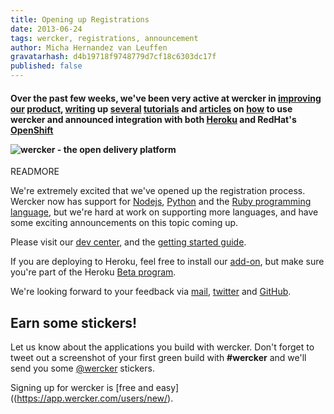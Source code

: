 ```yaml
---
title: Opening up Registrations
date: 2013-06-24
tags: wercker, registrations, announcement
author: Micha Hernandez van Leuffen
gravatarhash: d4b19718f9748779d7cf18c6303dc17f
published: false
---
```


<h4 class="subheader">

Over the past few weeks, we've been very active at wercker in <a href="http://blog.wercker.com/2013/06/21/Introducing-our-new-add-app-flow.html">improving</a> <a href="http://blog.wercker.com/2013/06/18/Spotlight-on-the-wercker-cli.html">our</a> <a href="http://blog.wercker.com/2013/06/12/Github-commit-status-API.html">product</a>, <a href="http://blog.wercker.com/2013/06/20/Getting-started-with-Node-Mongoose-MongoDB-Part1.html">writing</a> up <a href="http://blog.wercker.com/2013/06/21/Getting-started-with-Node-Mongoose-MongoDB-Part2.html">several</a> <a href="http://blog.wercker.com/2013/06/11/Gettingstarted-with-flask-redis.html">tutorials</a> and <a href="http://blog.wercker.com/2013/05/31/simplify-you-jekyll-publishing-process-with-wercker.html">articles</a> on [how](http://blog.wercker.com/2013/06/10/Streamlining-Middleman-Deploys-to-s3.html) to use wercker and
announced integration with both <a href="http://blog.wercker.com/2013/06/13/Wercker-heroku-addon-in-beta.html">Heroku</a> and RedHat's <a href="http://blog.wercker.com/2013/06/11/OpenShift-Support.html">OpenShift</a>

<img src="http://f.cl.ly/items/3e393u0n3t2f3j2z3S2b/Screen%20Shot%202013-06-24%20at%209.56.01%20AM.png" alt="wercker - the open delivery platform">

</h4>

READMORE

We're extremely excited that we've opened up the registration process. Wercker now has support for [Nodejs](http://nodejs.org), [Python](http://python.org) and the [Ruby programming language](http://www.ruby-lang.org/en/), but we're hard at work on supporting more languages, and have some exciting announcements on this topic coming up.

Please visit our [dev center](http://devcenter.wercker.com/), and the [getting started guide](http://devcenter.wercker.com/articles/gettingstarted/).

If you are deploying to Heroku, feel free to install our [add-on](https://addons.heroku.com/wercker), but make sure you're part of the Heroku [Beta program](http://beta.heroku.com).

We're looking forward to your feedback via [mail](mailto:pleasemailus@wercker.com), [twitter](http://twitter.com/wercker) and [GitHub](http://github.com/wercker/support).

## Earn some stickers!

Let us know about the applications you build with wercker. Don't forget to tweet out a screenshot of your first green build with **#wercker** and we'll send you some [@wercker](http://twitter.com/wercker) stickers.

Signing up for wercker is [free and
easy]((https://app.wercker.com/users/new/).
